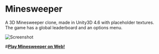 # Minesweeper

A 3D Minesweeper clone, made in Unity3D 4.6 with placeholder textures. The game has a global
leaderboard and an options menu.

![Screenshot]()

#**[Play Minesweeper on Web!](http://vilbeyli.github.io/playtest)**